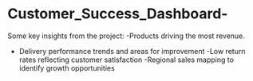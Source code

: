 # Customer_Success_Dashboard-
Some key insights from the project:
-Products driving the most revenue.
- Delivery performance trends and areas for improvement 
-Low return rates reflecting customer satisfaction 
-Regional sales mapping to identify growth opportunities
